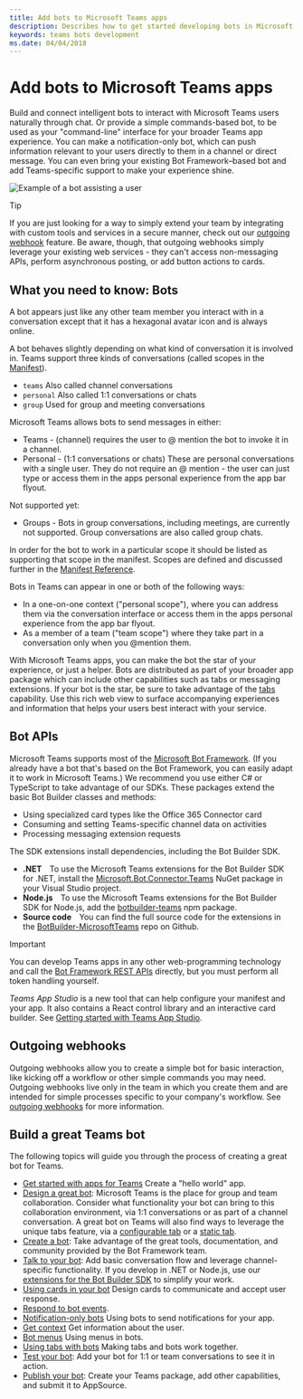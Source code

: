 ```yaml
---
title: Add bots to Microsoft Teams apps
description: Describes how to get started developing bots in Microsoft Teams
keywords: teams bots development
ms.date: 04/04/2018
---
```

# Add bots to Microsoft Teams apps

Build and connect intelligent bots to interact with Microsoft Teams users naturally through chat. Or provide a simple commands-based bot, to be used as your "command-line" interface for your broader Teams app experience. You can make a notification-only bot, which can push information relevant to your users directly to them in a channel or direct message. You can even bring your existing Bot Framework&ndash;based bot and add Teams-specific support to make your experience shine.

![Example of a bot assisting a user](~/assets/images/bot_example.png)

> [!TIP]
> If you are just looking for a way to simply extend your team by integrating with custom tools and services in a secure manner, check out our [outgoing webhook](~/concepts/outgoingwebhook) feature. Be aware, though, that outgoing webhooks simply leverage your existing web services - they can't access non-messaging APIs, perform asynchronous posting, or add button actions to cards.

## What you need to know: Bots

A bot appears just like any other team member you interact with in a conversation except that it has a hexagonal avatar icon and is always online.

A bot behaves slightly depending on what kind of conversation it is involved in.  Teams support three kinds of conversations (called scopes in the [Manifest](~/resources/schema/manifest-schema)).

* `teams` Also called channel conversations
* `personal` Also called 1:1 conversations or chats
* `group` Used for group and meeting conversations

Microsoft Teams allows bots to send messages in either:

* Teams - (channel) requires the user to @ mention the bot to invoke it in a channel.
* Personal - (1:1 conversations or chats) These are personal conversations with a single user. They do not require an @ mention - the user can just type or access them in the apps personal experience from the app bar flyout.

Not supported yet:

* Groups - Bots in group conversations, including meetings, are currently not supported. Group conversations are also called group chats.

In order for the bot to work in a particular scope it should be listed as supporting that scope in the manifest. Scopes are defined and discussed further in the [Manifest Reference](~/resources/schema/manifest-schema).

Bots in Teams can appear in one or both of the following ways:

* In a one-on-one context ("personal scope"), where you can address them via the conversation interface or access them in the apps personal experience from the app bar flyout.
* As a member of a team ("team scope") where they take part in a conversation only when you @mention them.

With Microsoft Teams apps, you can make the bot the star of your experience, or just a helper. Bots are distributed as part of your broader app package which can include other capabilities such as tabs or messaging extensions. If your bot is the star, be sure to take advantage of the [tabs](~/concepts/tabs/tabs-overview) capability. Use this rich web view to surface accompanying experiences and information that helps your users best interact with your service.

## Bot APIs

Microsoft Teams supports most of the [Microsoft Bot Framework](https://dev.botframework.com/). (If you already have a bot that's based on the Bot Framework, you can easily adapt it to work in Microsoft Teams.) We recommend you use either C# or TypeScript to take advantage of our SDKs. These packages extend the basic Bot Builder classes and methods:
<!--  -->
* Using specialized card types like the Office 365 Connector card
* Consuming and setting Teams-specific channel data on activities
* Processing messaging extension requests

The SDK extensions install dependencies, including the Bot Builder SDK.

* **.NET**&emsp;To use the Microsoft Teams extensions for the Bot Builder SDK for .NET, install the [Microsoft.Bot.Connector.Teams](https://www.nuget.org/packages/Microsoft.Bot.Connector.Teams) NuGet package in your Visual Studio project.
* **Node.js**&emsp;To use the Microsoft Teams extensions for the Bot Builder SDK for Node.js, add the [botbuilder-teams](https://www.npmjs.com/package/botbuilder-teams) npm package.
* **Source code**&emsp;You can find the full source code for the extensions in the [BotBuilder-MicrosoftTeams](https://github.com/OfficeDev/BotBuilder-MicrosoftTeams) repo on Github.

> [!IMPORTANT]
> You can develop Teams apps in any other web-programming technology and call the [Bot Framework REST APIs](https://docs.microsoft.com/en-us/bot-framework/rest-api/bot-framework-rest-overview) directly, but you must perform all token handling yourself.

*Teams App Studio* is a new tool that can help configure your manifest and your app. It also contains a React control library and an interactive card builder.  See [Getting started with Teams App Studio](~/get-started/get-started-app-studio).

## Outgoing webhooks

Outgoing webhooks allow you to create a simple bot for basic interaction, like kicking off a workflow or other simple commands you may need. Outgoing webhooks live only in the team in which you create them and are intended for simple processes specific to your company's workflow. See [outgoing webhooks](~/concepts/outgoingwebhook) for more information.

## Build a great Teams bot

The following topics will guide you through the process of creating a great bot for Teams.

* [Get started with apps for Teams](~/get-started/get-started-nodejs) Create a "hello world" app.
* [Design a great bot](~/get-started/design#designing-a-great-bot): Microsoft Teams is the place for group and team collaboration. Consider what functionality your bot can bring to this collaboration environment, via 1:1 conversations or as part of a channel conversation. A great bot on Teams will also find ways to leverage the unique tabs feature, via a [configurable tab](~/concepts/tabs/tabs-overview) or a [static tab](~/concepts/tabs/tabs-static).
* [Create a bot](~/concepts/bots/bots-create): Take advantage of the great tools, documentation, and community provided by the Bot Framework team.
* [Talk to your bot](~/concepts/bots/bots-conversations): Add basic conversation flow and leverage channel-specific functionality. If you develop in .NET or Node.js, use our [extensions for the Bot Builder SDK](~/get-started/code#microsoft-teams-extensions-for-the-bot-builder-sdk) to simplify your work.
* [Using cards in your bot](~/concepts/bots/bots-cards) Design cards to communicate and accept user response.
* [Respond to bot events](~/concepts/bots/bots-notifications).
* [Notification-only bots](~/concepts/bots/bots-notification-only) Using bots to send notifications for your app.
* [Get context](~/concepts/bots/bots-context) Get information about the user.
* [Bot menus](~/concepts/bots/bots-menus) Using menus in bots.
* [Using tabs with bots](~/concepts/bots/bots-with-tabs) Making tabs and bots work together.
* [Test your bot](~/concepts/bots/bots-test): Add your bot for 1:1 or team conversations to see it in action.
* [Publish your bot](~/publishing/apps-publish): Create your Teams package, add other capabilities, and submit it to AppSource.